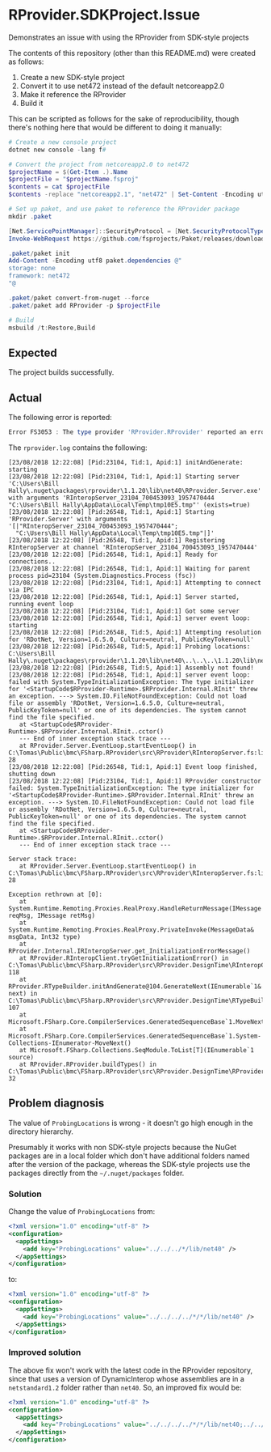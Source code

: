 # RProvider.SDKProject.Issue

Demonstrates an issue with using the RProvider from SDK-style projects

The contents of this repository (other than this README.md) were created as follows:

1. Create a new SDK-style project
2. Convert it to use net472 instead of the default netcoreapp2.0
3. Make it reference the RProvider
4. Build it

This can be scripted as follows for the sake of reproducibility, though there's nothing here that would be different to doing it manually:

```powershell
# Create a new console project
dotnet new console -lang f#

# Convert the project from netcoreapp2.0 to net472
$projectName = $(Get-Item .).Name
$projectFile = "$projectName.fsproj"
$contents = cat $projectFile
$contents -replace "netcoreapp2.1", "net472" | Set-Content -Encoding utf8 $projectFile

# Set up paket, and use paket to reference the RProvider package
mkdir .paket

[Net.ServicePointManager]::SecurityProtocol = [Net.SecurityProtocolType]::Tls12
Invoke-WebRequest https://github.com/fsprojects/Paket/releases/download/5.176.6/paket.bootstrapper.exe -OutFile .paket/paket.exe

.paket/paket init
Add-Content -Encoding utf8 paket.dependencies @"
storage: none
framework: net472
"@

.paket/paket convert-from-nuget --force
.paket/paket add RProvider -p $projectFile

# Build
msbuild /t:Restore,Build
```

## Expected

The project builds successfully.

## Actual

The following error is reported:

```powershell
Error FS3053 : The type provider 'RProvider.RProvider' reported an error : The type provider constructor has thrown an exception: Could not load file or assembly 'RDotNet, Version=1.6.5.0, Culture=neutral, PublicKeyToken=null' or one of its dependencies. The system cannot find the file specified. [D:\git\RProvider. SDKProject.Issue\RProvider.SDKProject.Issue.fsproj]
```

The `rprovider.log` contains the following:

```
[23/08/2018 12:22:08] [Pid:23104, Tid:1, Apid:1] initAndGenerate: starting
[23/08/2018 12:22:08] [Pid:23104, Tid:1, Apid:1] Starting server 'C:\Users\Bill Hally\.nuget\packages\rprovider\1.1.20\lib\net40\RProvider.Server.exe' with arguments 'RInteropServer_23104_700453093_1957470444 "C:\Users\Bill Hally\AppData\Local\Temp\tmp10E5.tmp"' (exists=true)
[23/08/2018 12:22:08] [Pid:26548, Tid:1, Apid:1] Starting 'RProvider.Server' with arguments '[|"RInteropServer_23104_700453093_1957470444";
  "C:\Users\Bill Hally\AppData\Local\Temp\tmp10E5.tmp"|]'
[23/08/2018 12:22:08] [Pid:26548, Tid:1, Apid:1] Registering RInteropServer at channel 'RInteropServer_23104_700453093_1957470444'
[23/08/2018 12:22:08] [Pid:26548, Tid:1, Apid:1] Ready for connections..
[23/08/2018 12:22:08] [Pid:26548, Tid:1, Apid:1] Waiting for parent process pid=23104 (System.Diagnostics.Process (fsc))
[23/08/2018 12:22:08] [Pid:23104, Tid:1, Apid:1] Attempting to connect via IPC
[23/08/2018 12:22:08] [Pid:26548, Tid:1, Apid:1] Server started, running event loop
[23/08/2018 12:22:08] [Pid:23104, Tid:1, Apid:1] Got some server
[23/08/2018 12:22:08] [Pid:26548, Tid:1, Apid:1] server event loop: starting
[23/08/2018 12:22:08] [Pid:26548, Tid:5, Apid:1] Attempting resolution for 'RDotNet, Version=1.6.5.0, Culture=neutral, PublicKeyToken=null'
[23/08/2018 12:22:08] [Pid:26548, Tid:5, Apid:1] Probing locations: C:\Users\Bill Hally\.nuget\packages\rprovider\1.1.20\lib\net40\..\..\..\1.1.20\lib\net40
[23/08/2018 12:22:08] [Pid:26548, Tid:5, Apid:1] Assembly not found!
[23/08/2018 12:22:08] [Pid:26548, Tid:1, Apid:1] server event loop: failed with System.TypeInitializationException: The type initializer for '<StartupCode$RProvider-Runtime>.$RProvider.Internal.RInit' threw an exception. ---> System.IO.FileNotFoundException: Could not load file or assembly 'RDotNet, Version=1.6.5.0, Culture=neutral, PublicKeyToken=null' or one of its dependencies. The system cannot find the file specified.
   at <StartupCode$RProvider-Runtime>.$RProvider.Internal.RInit..cctor()
   --- End of inner exception stack trace ---
   at RProvider.Server.EventLoop.startEventLoop() in C:\Tomas\Public\bmc\FSharp.RProvider\src\RProvider\RInteropServer.fs:line 28
[23/08/2018 12:22:08] [Pid:26548, Tid:1, Apid:1] Event loop finished, shutting down
[23/08/2018 12:22:08] [Pid:23104, Tid:1, Apid:1] RProvider constructor failed: System.TypeInitializationException: The type initializer for '<StartupCode$RProvider-Runtime>.$RProvider.Internal.RInit' threw an exception. ---> System.IO.FileNotFoundException: Could not load file or assembly 'RDotNet, Version=1.6.5.0, Culture=neutral, PublicKeyToken=null' or one of its dependencies. The system cannot find the file specified.
   at <StartupCode$RProvider-Runtime>.$RProvider.Internal.RInit..cctor()
   --- End of inner exception stack trace ---

Server stack trace:
   at RProvider.Server.EventLoop.startEventLoop() in C:\Tomas\Public\bmc\FSharp.RProvider\src\RProvider\RInteropServer.fs:line 28

Exception rethrown at [0]:
   at System.Runtime.Remoting.Proxies.RealProxy.HandleReturnMessage(IMessage reqMsg, IMessage retMsg)
   at System.Runtime.Remoting.Proxies.RealProxy.PrivateInvoke(MessageData& msgData, Int32 type)
   at RProvider.Internal.IRInteropServer.get_InitializationErrorMessage()
   at RProvider.RInteropClient.tryGetInitializationError() in C:\Tomas\Public\bmc\FSharp.RProvider\src\RProvider.DesignTime\RInteropClient.fs:line 118
   at RProvider.RTypeBuilder.initAndGenerate@104.GenerateNext(IEnumerable`1& next) in C:\Tomas\Public\bmc\FSharp.RProvider\src\RProvider.DesignTime\RTypeBuilder.fs:line 107
   at Microsoft.FSharp.Core.CompilerServices.GeneratedSequenceBase`1.MoveNextImpl()
   at Microsoft.FSharp.Core.CompilerServices.GeneratedSequenceBase`1.System-Collections-IEnumerator-MoveNext()
   at Microsoft.FSharp.Collections.SeqModule.ToList[T](IEnumerable`1 source)
   at RProvider.RProvider.buildTypes() in C:\Tomas\Public\bmc\FSharp.RProvider\src\RProvider.DesignTime\RProvider.fs:line 32
```

## Problem diagnosis

The value of `ProbingLocations` is wrong - it doesn't go high enough in the directory hierarchy.

Presumably it works with non SDK-style projects because the NuGet packages are in a local folder which don't
have additional folders named after the version of the package, whereas the SDK-style projects use the packages
directly from the `~/.nuget/packages` folder.

### Solution

Change the value of `ProbingLocations` from:

```xml
<?xml version="1.0" encoding="utf-8" ?>
<configuration>
  <appSettings>
    <add key="ProbingLocations" value="../../../*/lib/net40" />
  </appSettings>
</configuration>
```

to:

```xml
<?xml version="1.0" encoding="utf-8" ?>
<configuration>
  <appSettings>
    <add key="ProbingLocations" value="../../../../*/*/lib/net40" />
  </appSettings>
</configuration>
```

### Improved solution

The above fix won't work with the latest code in the RProvider repository, since that uses a version of DynamicInterop whose
assemblies are in a `netstandard1.2` folder rather than `net40`. So, an improved fix would be:

```xml
<?xml version="1.0" encoding="utf-8" ?>
<configuration>
  <appSettings>
    <add key="ProbingLocations" value="../../../../*/*/lib/net40;../../../../*/*/lib/netstandard1.2" />
  </appSettings>
</configuration>
```
